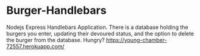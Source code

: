 # Burger-Handlebars
Nodejs Express Handlebars Application. There is a database holding the burgers you enter, updating their devoured status, and the option to delete the burger from the database. Hungry?
https://young-chamber-72557.herokuapp.com/
